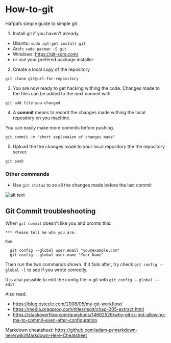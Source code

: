 # How-to-git
Hafpafs simple guide to simple git

1. Install git if you haven't already.
  * Ubuntu: `sudo apt-get install git`
  * Arch: `sudo pacman -S git`
  * Windows: https://git-scm.com/
  * or use your prefered package installer

2. Create a local copy of the repository

`git clone git@url-for-repository`

3. You are now ready to get hacking withing the code. Changes made to the files can be added to the next commit with.

`git add file-you-changed`

4. A **commit** means to record the changes made withing the local repository on you machine.

You can easily make more commits before pushing.

`git commit -m "short explanaion of changes made"`

5. Upload the the changes made to your local repository the the repository server.

`git push`

### Other commands

* Use `git status` to se all the changes made before the last commit

![alt text](https://i.imgur.com/Aofvzhw.png "Git transport")



## Git Commit troubleshooting

When `git commit` doesn't like you and promts this:

```
*** Please tell me who you are.

Run

  git config --global user.email "you@example.com"
  git config --global user.name "Your Name"
```
Then run the two commands shown.
If it fails after, try check `git config --global -l` to see if you wrote correctly.


It is also possible to edit the config file in git with `git config --global --edit`


Also read: 
* https://blog.osteele.com/2008/05/my-git-workflow/
* https://media.pragprog.com/titles/tsgit/chap-005-extract.html
* https://stackoverflow.com/questions/14662526/why-git-is-not-allowing-me-to-commit-even-after-configuration

Markdown cheatsheet: https://github.com/adam-p/markdown-here/wiki/Markdown-Here-Cheatsheet
